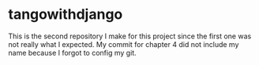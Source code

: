 # tangowithdjango
This is the second repository I make for this project since the first one was not really what I expected.
My commit for chapter 4 did not include my name because I forgot to config my git.
